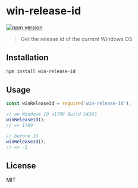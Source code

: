 # win-release-id

[![npm version](https://img.shields.io/npm/v/win-release-id.svg)](https://www.npmjs.com/package/win-release-id)

> Get the release id of the current Windows OS

## Installation

```sh
npm install win-release-id
```

## Usage

```js
const winReleaseId = require('win-release-id');

// on Windows 10 v1709 Build 14393
winReleaseId();
// => 1709

// before 10
winReleaseId();
// => -1
```

## License

MIT
